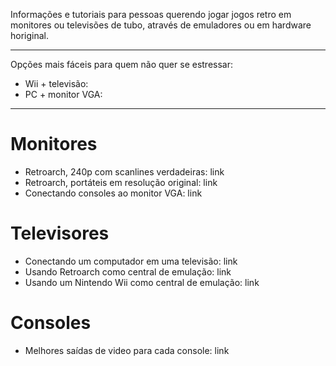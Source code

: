 

Informações e tutoriais para pessoas querendo jogar jogos retro em monitores ou televisões de tubo, através de emuladores ou em hardware horiginal.

---
Opções mais fáceis para quem não quer se estressar:
* Wii + televisão: 
* PC + monitor VGA: 

---

# Monitores
* Retroarch, 240p com scanlines verdadeiras: link
* Retroarch, portáteis em resolução original: link
* Conectando consoles ao monitor VGA: link

# Televisores
* Conectando um computador em uma televisão: link
* Usando Retroarch como central de emulação: link
* Usando um Nintendo Wii como central de emulação: link

# Consoles
* Melhores saídas de video para cada console: link
